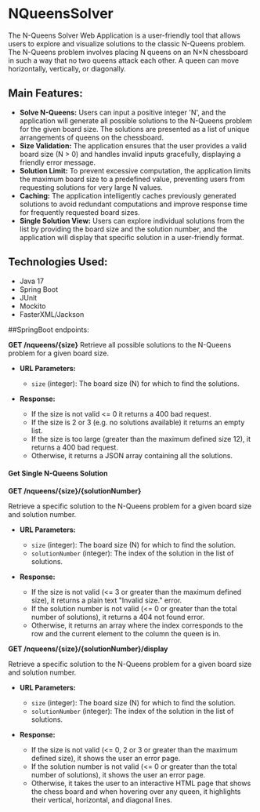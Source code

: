 # NQueensSolver

The N-Queens Solver Web Application is a user-friendly tool that allows users to explore and visualize solutions to the classic N-Queens problem. The N-Queens problem involves placing N queens on an N×N chessboard in such a way that no two queens attack each other. A queen can move horizontally, vertically, or diagonally.

## Main Features:

- **Solve N-Queens:** Users can input a positive integer 'N', and the application will generate all possible solutions to the N-Queens problem for the given board size. The solutions are presented as a list of unique arrangements of queens on the chessboard.
- **Size Validation:** The application ensures that the user provides a valid board size (N > 0) and handles invalid inputs gracefully, displaying a friendly error message.
- **Solution Limit:** To prevent excessive computation, the application limits the maximum board size to a predefined value, preventing users from requesting solutions for very large N values.
- **Caching:** The application intelligently caches previously generated solutions to avoid redundant computations and improve response time for frequently requested board sizes.
- **Single Solution View:** Users can explore individual solutions from the list by providing the board size and the solution number, and the application will display that specific solution in a user-friendly format.

## Technologies Used:

- Java 17
- Spring Boot
- JUnit
- Mockito
- FasterXML/Jackson

##SpringBoot endpoints:

**GET /nqueens/{size}**
Retrieve all possible solutions to the N-Queens problem for a given board size.

- **URL Parameters:**
  - `size` (integer): The board size (N) for which to find the solutions.

- **Response:**
  - If the size is not valid <= 0 it returns a 400 bad request.
  - If the size is 2 or 3 (e.g. no solutions available) it returns an empty list.
  - If the size is too large (greater than the maximum defined size 12), it returns a 400 bad request.
  - Otherwise, it returns a JSON array containing all the solutions.

#### Get Single N-Queens Solution

**GET /nqueens/{size}/{solutionNumber}**

Retrieve a specific solution to the N-Queens problem for a given board size and solution number.

- **URL Parameters:**
  - `size` (integer): The board size (N) for which to find the solution.
  - `solutionNumber` (integer): The index of the solution in the list of solutions.

- **Response:**
  - If the size is not valid (<= 3 or greater than the maximum defined size), it returns a plain text "Invalid size." error.
  - If the solution number is not valid (<= 0 or greater than the total number of solutions), it returns a 404 not found error.
  - Otherwise, it returns an array where the index corresponds to the row and the current element to the column the queen is in.

**GET /nqueens/{size}/{solutionNumber}/display**

Retrieve a specific solution to the N-Queens problem for a given board size and solution number.

- **URL Parameters:**
  - `size` (integer): The board size (N) for which to find the solution.
  - `solutionNumber` (integer): The index of the solution in the list of solutions.

- **Response:**
  - If the size is not valid (<= 0, 2 or 3 or greater than the maximum defined size), it shows the user an error page.
  - If the solution number is not valid (<= 0 or greater than the total number of solutions), it shows the user an error page.
  - Otherwise, it takes the user to an interactive HTML page that shows the chess board and when hovering over any queen, it highlights their vertical, horizontal, and diagonal lines.
